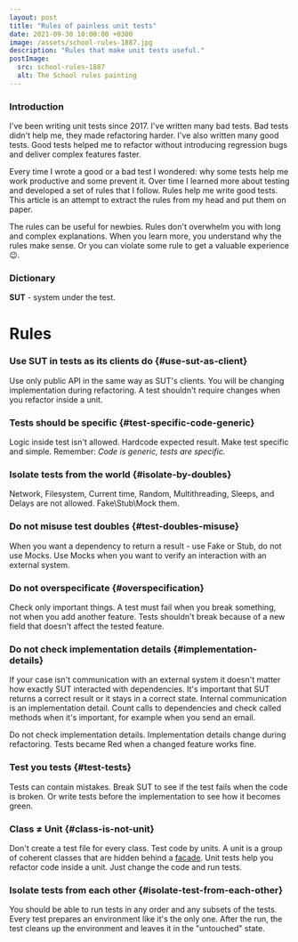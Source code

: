 ```yaml
---
layout: post
title: "Rules of painless unit tests"
date: 2021-09-30 10:00:00 +0300
image: /assets/school-rules-1887.jpg
description: "Rules that make unit tests useful."
postImage:
  src: school-rules-1887
  alt: The School rules painting
---
```


### Introduction

I've been writing unit tests since 2017.
I've written many bad tests.
Bad tests didn't help me, they made refactoring harder.
I've also written many good tests.
Good tests helped me to refactor without introducing regression bugs and deliver complex features faster.

Every time I wrote a good or a bad test I wondered:
why some tests help me work productive and some prevent it. 
Over time I learned more about testing and developed a set of rules that I follow.
Rules help me write good tests.
This article is an attempt to extract the rules from my head and put them on paper.

The rules can be useful for newbies.
Rules don't overwhelm you with long and complex explanations.
When you learn more, you understand why the rules make sense.
Or you can violate some rule to get a valuable experience 😉.

### Dictionary

**SUT** - system under the test.

# Rules

### Use SUT in tests as its clients do {#use-sut-as-client}
Use only public API in the same way as SUT's clients.
You will be changing implementation during refactoring.
A test shouldn't require changes when you refactor inside a unit.

### Tests should be specific {#test-specific-code-generic}
Logic inside test isn't allowed.
Hardcode expected result.
Make test specific and simple.
Remember: *Code is generic, tests are specific.*

### Isolate tests from the world {#isolate-by-doubles}
Network, Filesystem, Current time, Random, Multithreading, Sleeps, and Delays are not allowed.
Fake\Stub\Mock them.

### Do not misuse test doubles {#test-doubles-misuse}
When you want a dependency to return a result - use Fake or Stub, do not use Mocks.
Use Mocks when you want to verify an interaction with an external system.

### Do not overspecificate {#overspecification}
Check only important things.
A test must fail when you break something, not when you add another feature.
Tests shouldn't break because of a new field that doesn't affect the tested feature.

### Do not check implementation details {#implementation-details}
If your case isn't communication with an external system
it doesn't matter how exactly SUT interacted with dependencies.
It's important that SUT returns a correct result or it stays in a correct state.
Internal communication is an implementation detail.
Count calls to dependencies and check called methods when it's important, for example when you send an email.

Do not check implementation details.
Implementation details change during refactoring.
Tests became Red when a changed feature works fine.

### Test you tests {#test-tests}
Tests can contain mistakes.
Break SUT to see if the test fails when the code is broken.
Or write tests before the implementation to see how it becomes green.

### Class ≠ Unit {#class-is-not-unit}
Don't create a test file for every class.
Test code by units.
A unit is a group of coherent classes that are hidden behind a [facade](https://en.wikipedia.org/wiki/Facade_pattern).
Unit tests help you refactor code inside a unit.
Just change the code and run tests.

### Isolate tests from each other {#isolate-test-from-each-other}
You should be able to run tests in any order and any subsets of the tests.
Every test prepares an environment like it's the only one.
After the run, the test cleans up the environment and leaves it in the "untouched" state.